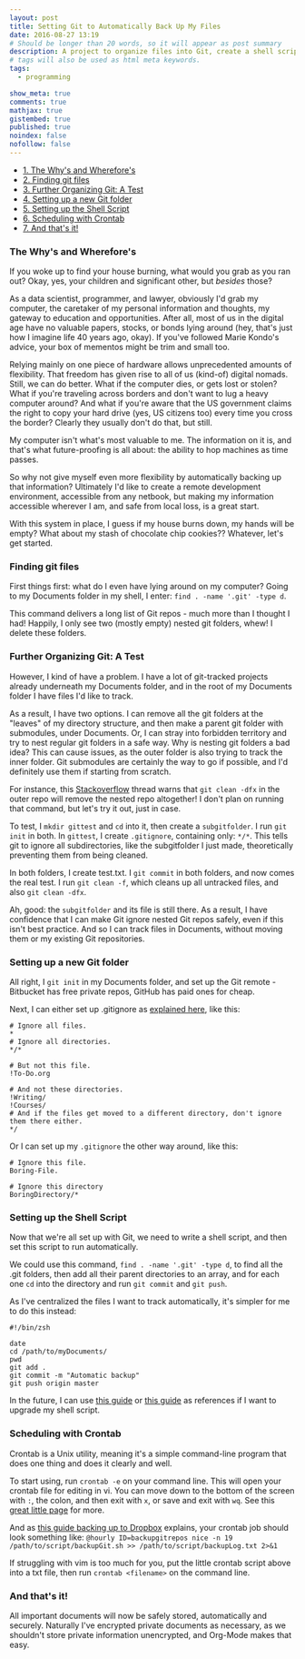 ```yaml
---
layout: post
title: Setting Git to Automatically Back Up My Files
date: 2016-08-27 13:19
# Should be longer than 20 words, so it will appear as post summary
description: A project to organize files into Git, create a shell script to back them up, and make it run automatically.
# tags will also be used as html meta keywords.
tags:
  - programming

show_meta: true
comments: true
mathjax: true
gistembed: true
published: true
noindex: false
nofollow: false
---
```

<div id="table-of-contents">
<div id="text-table-of-contents">
<ul>
<li><a href="#orgheadline1">1. The Why's and Wherefore's</a></li>
<li><a href="#orgheadline2">2. Finding git files</a></li>
<li><a href="#orgheadline3">3. Further Organizing Git: A Test</a></li>
<li><a href="#orgheadline4">4. Setting up a new Git folder</a></li>
<li><a href="#orgheadline5">5. Setting up the Shell Script</a></li>
<li><a href="#orgheadline6">6. Scheduling with Crontab</a></li>
<li><a href="#orgheadline7">7. And that's it!</a></li>
</ul>
</div>
</div>


### The Why's and Wherefore's<a id="orgheadline1"></a>

If you woke up to find your house burning, what would you grab as you ran out?
Okay, yes, your children and significant other, but *besides* those?

As a data scientist, programmer, and lawyer, obviously I'd grab my computer, the
caretaker of my personal information and thoughts, my gateway to education and
opportunities. After all, most of us in the digital age have no valuable papers,
stocks, or bonds lying around (hey, that's just how I imagine life 40 years ago,
okay). If you've followed Marie Kondo's advice, your box of mementos might be
trim and small too.

Relying mainly on one piece of hardware allows unprecedented amounts of
flexibility. That freedom has given rise to all of us (kind-of) digital nomads.
Still, we can do better. What if the computer dies, or gets lost or stolen? What
if you're traveling across borders and don't want to lug a heavy computer
around? And what if you're aware that the US government claims the right to copy
your hard drive (yes, US citizens too) every time you cross the border? Clearly
they usually don't do that, but still.

My computer isn't what's most valuable to me. The information on it is, and
that's what future-proofing is all about: the ability to hop machines as time
passes. 

So why not give myself even more flexibility by automatically backing up that
information? Ultimately I'd like to create a remote development environment,
accessible from any netbook, but making my information accessible wherever I am,
and safe from local loss, is a great start.

With this system in place, I guess if my house burns down, my hands will be
empty? What about my stash of chocolate chip cookies?? Whatever, let's get
started.

### Finding git files<a id="orgheadline2"></a>

First things first: what do I even have lying around on my computer? Going to my
Documents folder in my shell, I enter: `find . -name '.git' -type d`.

This command delivers a long list of Git repos - much more than I thought I had!
Happily, I only see two (mostly empty) nested git folders, whew! I delete these
folders.

### Further Organizing Git: A Test<a id="orgheadline3"></a>

However, I kind of have a problem. I have a lot of git-tracked projects already
underneath my Documents folder, and in the root of my Documents folder I have
files I'd like to track.

As a result, I have two options. I can remove all the git folders at the
"leaves" of my directory structure, and then make a parent git folder with
submodules, under Documents. Or, I can stray into forbidden territory and try to
nest regular git folders in a safe way.  Why is nesting git folders a bad idea?
This can cause issues, as the outer folder is also trying to track the inner
folder. Git submodules are certainly the way to go if possible, and I'd
definitely use them if starting from scratch. 

For instance, this [Stackoverflow](http://stackoverflow.com/questions/10205438/can-i-have-a-nested-git-repo-inside-a-git-ignored-folder) thread warns that `git clean -dfx` in the outer
repo will remove the nested repo altogether! I don't plan on running that
command, but let's try it out, just in case.

To test, I `mkdir gittest` and `cd` into it, then create a `subgitfolder`. I run `git
init` in both. In `gittest`, I create `.gitignore`, containing only: `*/*`. This tells
git to ignore all subdirectories, like the subgitfolder I just made,
theoretically preventing them from being cleaned.

In both folders, I create test.txt. I `git commit` in both folders, and now comes
the real test. I run `git clean -f`, which cleans up all untracked files, and also
`git clean -dfx`.

Ah, good: the `subgitfolder` and its file is still there. As a result, I have
confidence that I can make Git ignore nested Git repos safely, even if this
isn't best practice. And so I can track files in Documents, without moving them
or my existing Git repositories.

### Setting up a new Git folder<a id="orgheadline4"></a>

All right, I `git init` in my Documents folder, and set up the Git remote -
Bitbucket has free private repos, GitHub has paid ones for cheap.

Next, I can either set up .gitignore as [explained here](http://stackoverflow.com/questions/987142/make-gitignore-ignore-everything-except-a-few-files), like this:

    # Ignore all files.
    *
    # Ignore all directories.
    */*
    
    # But not this file.
    !To-Do.org
    
    # And not these directories.
    !Writing/
    !Courses/
    # And if the files get moved to a different directory, don't ignore them there either.
    */

Or I can set up my `.gitignore` the other way around, like this:

    # Ignore this file.
    Boring-File.
    
    # Ignore this directory
    BoringDirectory/*

### Setting up the Shell Script<a id="orgheadline5"></a>

Now that we're all set up with Git, we need to write a shell script, and then
set this script to run automatically.

We could use this command, `find . -name '.git' -type d`, to find all the .git
folders, then add all their parent directories to an array, and for each one `cd`
into the directory and run `git commit` and `git push`. 

As I've centralized the files I want to track automatically, it's simpler for
me to do this instead:

    #!/bin/zsh
    
    date
    cd /path/to/myDocuments/
    pwd
    git add .
    git commit -m "Automatic backup"
    git push origin master

In the future, I can use [this guide](http://ptrbrtz.net/scheduled-automatic-local-backups-versioning-using-git-on-os-x/) or [this guide](http://www.michaelwnelson.com/2014/02/06/automatically-backup-git-with-cron/) as references if I want to
upgrade my shell script.

### Scheduling with Crontab<a id="orgheadline6"></a>

Crontab is a Unix utility, meaning it's a simple command-line program that does
one thing and does it clearly and well.

To start using, run `crontab -e` on your command line. This will open your crontab
file for editing in vi. You can move down to the bottom of the screen with `:`,
the colon, and then exit with `x`, or save and exit with `wq`. 
See this [great little page](https://corenominal.org/2016/05/12/howto-setup-a-crontab-file/) for more.

And as [this guide backing up to Dropbox](https://eothred.wordpress.com/2010/08/18/git-backup-with-dropbox/) explains, your crontab job should look something like:
`@hourly ID=backupgitrepos nice -n 19 /path/to/script/backupGit.sh >> /path/to/script/backupLog.txt 2>&1`

If struggling with vim is too much for you, put the little crontab script above
into a txt file, then run `crontab <filename>` on the command line.

### And that's it!<a id="orgheadline7"></a>

All important documents will now be safely stored, automatically and
securely. Naturally I've encrypted private documents as necessary, as we
shouldn't store private information unencrypted, and Org-Mode makes that easy.
